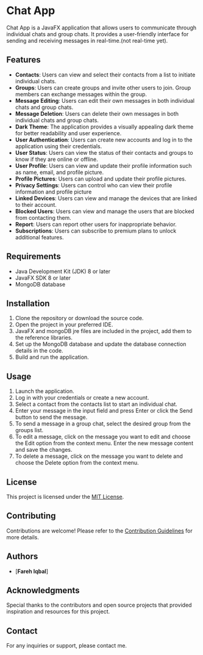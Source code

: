 
# Chat App

Chat App is a JavaFX application that allows users to communicate through individual chats and group chats. It provides a user-friendly interface for sending and receiving messages in real-time.(not real-time yet).

## Features

- **Contacts**: Users can view and select their contacts from a list to initiate individual chats.
- **Groups**: Users can create groups and invite other users to join. Group members can exchange messages within the group.
- **Message Editing**: Users can edit their own messages in both individual chats and group chats.
- **Message Deletion**: Users can delete their own messages in both individual chats and group chats.
- **Dark Theme**: The application provides a visually appealing dark theme for better readability and user 
experience.
- **User Authentication**: Users can create new accounts and log in to the application using their credentials.
- **User Status**: Users can view the status of their contacts and groups to know if they are online or offline.
- **User Profile**: Users can view and update their profile information such as name, email, and profile picture.
- **Profile Pictures**: Users can upload and update their profile pictures.
- **Privacy Settings**: Users can control who can view their profile information and profile picture
- **Linked Devices**: Users can view and manage the devices that are linked to their account.
- **Blocked Users**: Users can view and manage the users that are blocked from contacting them.
- **Report**: Users can report other users for inappropriate behavior.
- **Subscriptions**: Users can subscribe to premium plans to unlock additional features.
 

## Requirements

- Java Development Kit (JDK) 8 or later
- JavaFX SDK 8 or later
- MongoDB database

## Installation

1. Clone the repository or download the source code.
2. Open the project in your preferred IDE.
3. JavaFX and mongoDB jre files are included in the project, add them to the reference libraries.
4. Set up the MongoDB database and update the database connection details in the code.
5. Build and run the application.

## Usage

1. Launch the application.
2. Log in with your credentials or create a new account.
3. Select a contact from the contacts list to start an individual chat.
4. Enter your message in the input field and press Enter or click the Send button to send the message.
5. To send a message in a group chat, select the desired group from the groups list.
6. To edit a message, click on the message you want to edit and choose the Edit option from the context menu. Enter the new message content and save the changes.
7. To delete a message, click on the message you want to delete and choose the Delete option from the context menu.

## License

This project is licensed under the [MIT License](LICENSE).

## Contributing

Contributions are welcome! Please refer to the [Contribution Guidelines](CONTRIBUTING.md) for more details.

## Authors

- [**Fareh Iqbal**]
## Acknowledgments

Special thanks to the contributors and open source projects that provided inspiration and resources for this project.

## Contact

For any inquiries or support, please contact me.